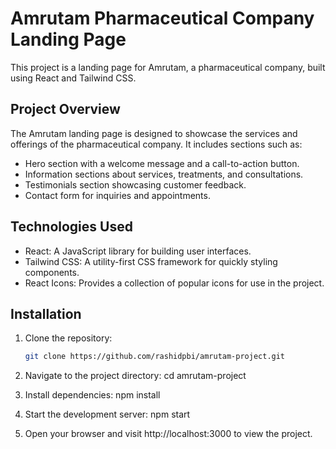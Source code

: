 # Amrutam Pharmaceutical Company Landing Page

This project is a landing page for Amrutam, a  pharmaceutical company, built using React and Tailwind CSS.

## Project Overview

The Amrutam landing page is designed to showcase the services and offerings of the pharmaceutical company. It includes sections such as:

- Hero section with a welcome message and a call-to-action button.
- Information sections about services, treatments, and consultations.
- Testimonials section showcasing customer feedback.
- Contact form for inquiries and appointments.

## Technologies Used

- React: A JavaScript library for building user interfaces.
- Tailwind CSS: A utility-first CSS framework for quickly styling components.
- React Icons: Provides a collection of popular icons for use in the project.

## Installation

1. Clone the repository:
   ```bash
   git clone https://github.com/rashidpbi/amrutam-project.git

2. Navigate to the project directory:
   cd amrutam-project

3. Install dependencies:
   npm install

4. Start the development server:
   npm start

5. Open your browser and visit http://localhost:3000 to view the project.
